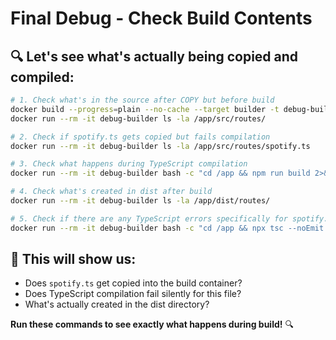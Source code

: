 # Final Debug - Check Build Contents

## 🔍 **Let's see what's actually being copied and compiled:**

```bash
# 1. Check what's in the source after COPY but before build
docker build --progress=plain --no-cache --target builder -t debug-builder apps/api/
docker run --rm -it debug-builder ls -la /app/src/routes/

# 2. Check if spotify.ts gets copied but fails compilation
docker run --rm -it debug-builder ls -la /app/src/routes/spotify.ts

# 3. Check what happens during TypeScript compilation
docker run --rm -it debug-builder bash -c "cd /app && npm run build 2>&1"

# 4. Check what's created in dist after build
docker run --rm -it debug-builder ls -la /app/dist/routes/

# 5. Check if there are any TypeScript errors specifically for spotify.ts
docker run --rm -it debug-builder bash -c "cd /app && npx tsc --noEmit src/routes/spotify.ts"
```

## 🎯 **This will show us:**
- Does `spotify.ts` get copied into the build container?
- Does TypeScript compilation fail silently for this file?
- What's actually created in the dist directory?

**Run these commands to see exactly what happens during build!** 🔍
